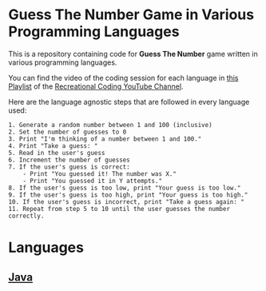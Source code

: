 # Guess The Number Game in Various Programming Languages
This is a repository containing code for **Guess The Number** game written in various programming languages.

 You can find the video of the coding session for each language in [this Playlist](https://www.youtube.com/playlist?list=PLEaeUldl2i2n4hif3dfPvdKd_dQhlv15e) of the [Recreational Coding YouTube Channel](https://www.youtube.com/channel/UC3IBCf86TZGMk0us0dzYkOA).

Here are the language agnostic steps that are followed in every language used:
```
1. Generate a random number between 1 and 100 (inclusive)
2. Set the number of guesses to 0
3. Print "I'm thinking of a number between 1 and 100."
4. Print "Take a guess: "
5. Read in the user's guess
6. Increment the number of guesses
7. If the user's guess is correct:
    - Print "You guessed it! The number was X."
    - Print "You guessed it in Y attempts."
8. If the user's guess is too low, print "Your guess is too low."
9. If the user's guess is too high, print "Your guess is too high."
10. If the user's guess is incorrect, print "Take a guess again: "
11. Repeat from step 5 to 10 until the user guesses the number correctly.
```
# Languages
## [Java](Java)

